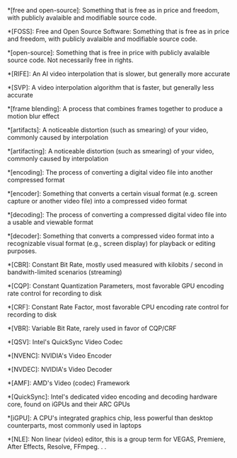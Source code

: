 *[free and open-source]: Something that is free as in price and freedom, with publicly avalaible and modifiable source code.

*[FOSS]: Free and Open Source Software: Something that is free as in price and freedom, with publicly avalaible and modifiable source code.

*[open-source]: Something that is free in price with publicly avalaible source code. Not necessarily free in rights.

*[RIFE]: An AI video interpolation that is slower, but generally more accurate

*[SVP]: A video interpolation algorithm that is faster, but generally less accurate

*[frame blending]: A process that combines frames together to produce a motion blur effect

*[artifacts]: A noticeable distortion (such as smearing) of your video, commonly caused by interpolation

*[artifacting]: A noticeable distortion (such as smearing) of your video, commonly caused by interpolation

*[encoding]: The process of converting a digital video file into another compressed format

*[encoder]: Something that converts a certain visual format (e.g. screen capture or another video file) into a compressed video format

*[decoding]: The process of converting a compressed digital video file into a usable and viewable format

*[decoder]: Something that converts a compressed video format into a recognizable visual format (e.g., screen display) for playback or editing purposes.

*[CBR]: Constant Bit Rate, mostly used measured with kilobits / second in bandwith-limited scenarios (streaming) 

*[CQP]: Constant Quantization Parameters, most favorable GPU encoding rate control for recording to disk

*[CRF]: Constant Rate Factor, most favorable CPU encoding rate control for recording to disk

*[VBR]: Variable Bit Rate, rarely used in favor of CQP/CRF

*[QSV]: Intel's QuickSync Video Codec

*[NVENC]: NVIDIA's Video Encoder

*[NVDEC]: NVIDIA's Video Decoder

*[AMF]: AMD's Video (codec) Framework

*[QuickSync]: Intel's dedicated video encoding and decoding hardware core, found on iGPUs and their ARC GPUs

*[iGPU]: A CPU's integrated graphics chip, less powerful than desktop counterparts, most commonly used in laptops

*[NLE]: Non linear (video) editor, this is a group term for VEGAS, Premiere, After Effects, Resolve, FFmpeg. . .